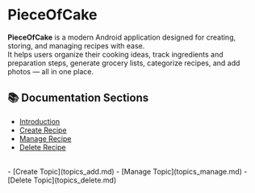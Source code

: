 # PieceOfCake

**PieceOfCake** is a modern Android application designed for creating, storing, and managing recipes with ease.  
It helps users organize their cooking ideas, track ingredients and preparation steps, generate grocery lists, categorize recipes, and add photos — all in one place.

## 📚 Documentation Sections

- [Introduction](intro.md)
- [Create Recipe](recipe_add.md)
- [Manage Recipe](recipe_manage.md)
- [Delete Recipe](recipe_delete.md)
<br>
- [Create Topic](topics_add.md)
- [Manage Topic](topics_manage.md)
- [Delete Topic](topics_delete.md)
